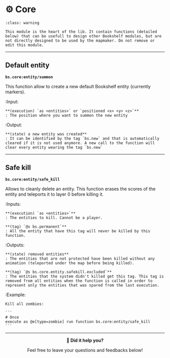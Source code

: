 # ⚙️ Core

```{admonition} Be careful!
:class: warning

This module is the heart of the lib. It contain functions (detailed below) that can be usefull to design other Bookshelf modules, but are not directly designed to be used by the mapmaker. Do not remove or edit this module.
```

---

## Default entity

**`bs.core:entity/summon`**

This function allow to create a new default Bookshelf entity (currently markers).

:Input:

    **(execution) `as <entities>` or `positioned <x> <y> <z>`**
    : The position where you want to summon the new entity

:Output:

    **(state) a new entity was created**
    : It can be identified by the tag `bs.new` and that is automatically cleared if it is not used anymore. A new call to the function will clear every entity wearing the tag `bs.new`

---

## Safe kill

**`bs.core:entity/safe_kill`**

Allows to cleanly delete an entity. This function erases the scores of the entity and teleports it to layer 0 before killing it.

:Inputs:

    **(execution) `as <entities>`**
    : The entities to kill. Cannot be a player.

    **(tag) `@s bs.permanent`**
    : All the entity that have this tag will never be killed by this function.

:Outputs:

    **(state) removed entities**
    : The entities that are not protected have been killed without any animation (teleported under the map before being killed).

    **(tag) `@s bs.core.entity.safekill.excluded`**
    : The entities that the system didn't killed get this tag. This tag is removed from all entities when the function is called in order to represent only the entities that was spared from the last execution.

:Example:

    Kill all zombies:

    ```
    # Once
    execute as @e[type=zombie] run function bs.core:entity/safe_kill
    ```

---

<div align=center>

**💬 Did it help you?**

Feel free to leave your questions and feedbacks below!

</div>

<script src="https://giscus.app/client.js"
        data-repo="Gunivers/Glibs"
        data-repo-id="R_kgDOHQjqYg"
        data-category="Documentation"
        data-category-id="DIC_kwDOHQjqYs4CUQpy"
        data-mapping="title"
        data-strict="0"
        data-reactions-enabled="1"
        data-emit-metadata="0"
        data-input-position="bottom"
        data-theme="light"
        data-lang="fr"
        data-loading="lazy"
        crossorigin="anonymous"
        async>
</script>
